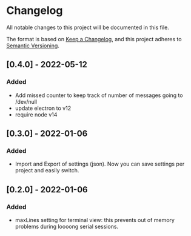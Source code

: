 # Changelog
All notable changes to this project will be documented in this file.

The format is based on [Keep a Changelog](https://keepachangelog.com/en/1.0.0/),
and this project adheres to [Semantic Versioning](https://semver.org/spec/v2.0.0.html).


## [0.4.0] - 2022-05-12
### Added
- Add missed counter to keep track of number of messages going to /dev/null
- update electron to v12
- require node v14

## [0.3.0] - 2022-01-06
### Added
- Import and Export of settings (json). Now you can save settings per project and easily switch.

## [0.2.0] - 2022-01-06
### Added
- maxLines setting for terminal view: this prevents out of memory problems during loooong serial sessions.